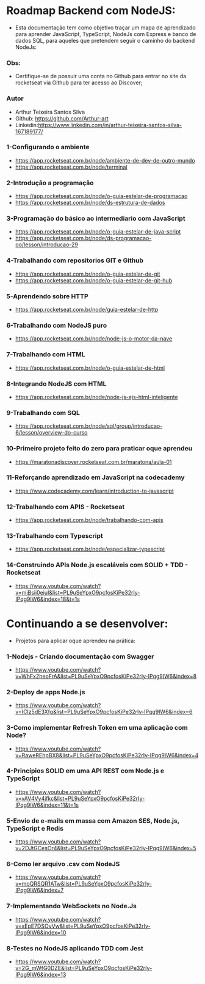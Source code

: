 # Roadmap Backend com NodeJS:
- Esta documentação tem como objetivo traçar um mapa de aprendizado para aprender JavaScript, TypeScript, NodeJs com Express e banco de dados SQL, para aqueles que pretendem seguir o caminho do backend NodeJs:

### Obs:
- Certifique-se de possuir uma conta no Github para entrar no site da rocketseat via Github para ter acesso ao Discover;

### Autor 
- Arthur Teixeira Santos Silva
- Github: https://github.com/Arthur-art
- Linkedin:https://www.linkedin.com/in/arthur-teixeira-santos-silva-167189177/


### 1-Configurando o ambiente 
- https://app.rocketseat.com.br/node/ambiente-de-dev-de-outro-mundo
- https://app.rocketseat.com.br/node/terminal
 
### 2-Introdução a programação
- https://app.rocketseat.com.br/node/o-guia-estelar-de-programacao
- https://app.rocketseat.com.br/node/ds-estrutura-de-dados

### 3-Programação do básico ao intermediario com JavaScript
- https://app.rocketseat.com.br/node/o-guia-estelar-de-java-script
- https://app.rocketseat.com.br/node/ds-programacao-oo/lesson/introducao-29

### 4-Trabalhando com repositorios GIT e Github
- https://app.rocketseat.com.br/node/o-guia-estelar-de-git
- https://app.rocketseat.com.br/node/o-guia-estelar-de-git-hub

### 5-Aprendendo sobre HTTP
- https://app.rocketseat.com.br/node/guia-estelar-de-http

### 6-Trabalhando com NodeJS puro
- https://app.rocketseat.com.br/node/node-js-o-motor-da-nave

### 7-Trabalhando com HTML
- https://app.rocketseat.com.br/node/o-guia-estelar-de-html

### 8-Integrando NodeJS com HTML
- https://app.rocketseat.com.br/node/node-js-ejs-html-inteligente

### 9-Trabalhando com SQL
- https://app.rocketseat.com.br/node/sql/group/introducao-6/lesson/overview-do-curso

### 10-Primeiro projeto feito do zero para praticar oque aprendeu
- https://maratonadiscover.rocketseat.com.br/maratona/aula-01

### 11-Reforçando aprendizado em JavaScript na codecademy
- https://www.codecademy.com/learn/introduction-to-javascript

### 12-Trabalhando com APIS - Rocketseat
- https://app.rocketseat.com.br/node/trabalhando-com-apis

### 13-Trabalhando com Typescript
- https://app.rocketseat.com.br/node/especializar-typescript

### 14-Construindo APIs Node.js escaláveis com SOLID + TDD - Rocketseat
- https://www.youtube.com/watch?v=mjBsii0eiuI&list=PL9uSeYpxO9pcfosKiPe32rIy-IPqg9IW6&index=18&t=1s

# Continuando a se desenvolver:
- Projetos para aplicar oque aprendeu na prática:

### 1-Nodejs - Criando documentação com Swagger
- https://www.youtube.com/watch?v=WhFx2heoFrA&list=PL9uSeYpxO9pcfosKiPe32rIy-IPqg9IW6&index=8

### 2-Deploy de apps Node.js
- https://www.youtube.com/watch?v=ICIz5dE3Xfg&list=PL9uSeYpxO9pcfosKiPe32rIy-IPqg9IW6&index=6

### 3-Como implementar Refresh Token em uma aplicação com Node? 
- https://www.youtube.com/watch?v=RaweREhpBX8&list=PL9uSeYpxO9pcfosKiPe32rIy-IPqg9IW6&index=4

### 4-Princípios SOLID em uma API REST com Node.js e TypeScript
- https://www.youtube.com/watch?v=vAV4Vy4jfkc&list=PL9uSeYpxO9pcfosKiPe32rIy-IPqg9IW6&index=11&t=1s

### 5-Envio de e-mails em massa com Amazon SES, Node.js, TypeScript e Redis
- https://www.youtube.com/watch?v=2DJtGCesOr4&list=PL9uSeYpxO9pcfosKiPe32rIy-IPqg9IW6&index=5

### 6-Como ler arquivo .csv com NodeJS
- https://www.youtube.com/watch?v=moQRSQR1ATw&list=PL9uSeYpxO9pcfosKiPe32rIy-IPqg9IW6&index=7

### 7-Implementando WebSockets no Node.Js
- https://www.youtube.com/watch?v=xEpE7DSOvVw&list=PL9uSeYpxO9pcfosKiPe32rIy-IPqg9IW6&index=10

### 8-Testes no NodeJS aplicando TDD com Jest
- https://www.youtube.com/watch?v=2G_mWfG0DZE&list=PL9uSeYpxO9pcfosKiPe32rIy-IPqg9IW6&index=13

